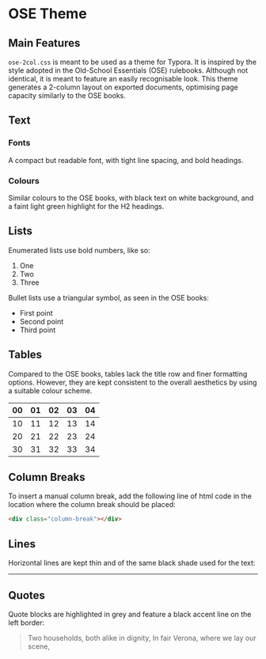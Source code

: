# OSE Theme

## Main Features

`ose-2col.css` is meant to be used as a theme for Typora. It is inspired by the style adopted in the Old-School Essentials (OSE) rulebooks. Although not identical, it is meant to feature an easily recognisable look. This theme generates a 2-column layout on exported documents, optimising page  capacity similarly to the OSE books.

## Text

### Fonts

A compact but readable font, with tight line spacing, and bold headings. 

### Colours

Similar colours to the OSE books, with black text on white background, and a faint light green highlight for the H2 headings.

## Lists

Enumerated lists use bold numbers, like so:

1. One
2. Two
3. Three

Bullet lists use a triangular symbol, as seen in the OSE books:

* First point
* Second point
* Third point


## Tables

Compared to the OSE books, tables lack the title row and finer formatting options. However, they are kept consistent to the overall aesthetics by using a suitable colour scheme. 

| 00   | 01   | 02   | 03   | 04   |
| ---- | ---- | ---- | ---- | ---- |
| 10   | 11   | 12   | 13   | 14   |
| 20   | 21   | 22   | 23   | 24   |
| 30   | 31   | 32   | 33   | 34   |

## Column Breaks

To insert a manual column break, add the following line of html code in the location where the column break should be placed:

```html
<div class="column-break"></div>
```

## Lines

Horizontal lines are kept thin and of the same black shade used for the text:

---

## Quotes

Quote blocks are highlighted in grey and feature a black accent line on the left border:

> Two households, both alike in dignity,
> In fair Verona, where we lay our scene,
